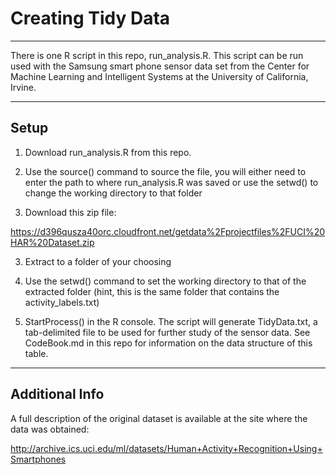 # Creating Tidy Data
- - -

There is one R script in this repo, run_analysis.R.  This script can be run used with the Samsung smart phone sensor data set from the Center for Machine Learning and Intelligent Systems at the University of California, Irvine.

- - -

## Setup

1. Download run_analysis.R from this repo.

2. Use the source() command to source the file, you will either need to enter the path to where run_analysis.R was saved or use the setwd() to change the working directory to that folder

2. Download this zip file:

https://d396qusza40orc.cloudfront.net/getdata%2Fprojectfiles%2FUCI%20HAR%20Dataset.zip 

3. Extract to a folder of your choosing

4. Use the setwd() command to set the working directory to that of the extracted folder (hint, this is the same folder that contains the activity_labels.txt)

5. StartProcess() in the R console.  The script will generate TidyData.txt, a tab-delimited file to be used for further study of the sensor data.  See CodeBook.md in this repo for information on the data structure of this table.

- - -

## Additional Info

A full description of the original dataset is available at the site where the data was obtained:

http://archive.ics.uci.edu/ml/datasets/Human+Activity+Recognition+Using+Smartphones
